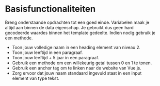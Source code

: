 # Basisfunctionaliteiten

Breng onderstaande opdrachten tot een goed einde. Variabelen maak je altijd aan binnen de data eigenschap. Je gebruikt dus geen hard gecodeerde waardes binnen het template gedeelte. Indien nodig gebruik je een methode.
- Toon jouw volledige naam in een heading element van niveau 2.
- Toon jouw leeftijd in een paragraaf.
- Toon jouw leeftijd + 5 jaar in een paragraaf.
- Gebruik een methode om een willekeurig getal tussen 0 en 1 te tonen.
- Gebruik een anchor tag om te linken naar de website van Vue.js.
- Zorg ervoor dat jouw naam standaard ingevuld staat in een input element van type tekst. 





